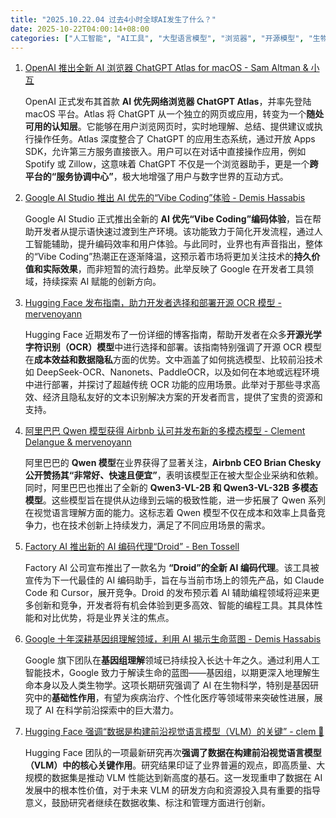 ```yaml
---
title: "2025.10.22.04 过去4小时全球AI发生了什么？"
date: 2025-10-22T04:00:14+08:00
categories: ["人工智能", "AI工具", "大型语言模型", "浏览器", "开源模型", "生物科技"]
---
```


1.  [OpenAI 推出全新 AI 浏览器 ChatGPT Atlas for macOS - Sam Altman & 小互](https://x.com/sama/status/1980690768391201180)

    OpenAI 正式发布其首款 **AI 优先网络浏览器 ChatGPT Atlas**，并率先登陆 macOS 平台。Atlas 将 ChatGPT 从一个独立的网页或应用，转变为一个**随处可用的认知层**。它能够在用户浏览网页时，实时地理解、总结、提供建议或执行操作任务。Atlas 深度整合了 ChatGPT 的应用生态系统，通过开放 Apps SDK，允许第三方服务直接嵌入。用户可以在对话中直接操作应用，例如 Spotify 或 Zillow，这意味着 ChatGPT 不仅是一个浏览器助手，更是一个**跨平台的“服务协调中心”**，极大地增强了用户与数字世界的互动方式。

2.  [Google AI Studio 推出 AI 优先的“Vibe Coding”体验 - Demis Hassabis](https://x.com/demishassabis/status/1980708272027103681)

    Google AI Studio 正式推出全新的 **AI 优先“Vibe Coding”编码体验**，旨在帮助开发者从提示语快速过渡到生产环境。该功能致力于简化开发流程，通过人工智能辅助，提升编码效率和用户体验。与此同时，业界也有声音指出，整体的“Vibe Coding”热潮正在逐渐降温，这预示着市场将更加关注技术的**持久价值和实际效果**，而非短暂的流行趋势。此举反映了 Google 在开发者工具领域，持续探索 AI 赋能的创新方向。

3.  [Hugging Face 发布指南，助力开发者选择和部署开源 OCR 模型 - mervenoyann](https://x.com/mervenoyann/status/1980685830411931885)

    Hugging Face 近期发布了一份详细的博客指南，帮助开发者在众多**开源光学字符识别（OCR）模型**中进行选择和部署。该指南特别强调了开源 OCR 模型在**成本效益和数据隐私**方面的优势。文中涵盖了如何挑选模型、比较前沿技术如 DeepSeek-OCR、Nanonets、PaddleOCR，以及如何在本地或远程环境中进行部署，并探讨了超越传统 OCR 功能的应用场景。此举对于那些寻求高效、经济且隐私友好的文本识别解决方案的开发者而言，提供了宝贵的资源和支持。

4.  [阿里巴巴 Qwen 模型获得 Airbnb 认可并发布新的多模态模型 - Clement Delangue & mervenoyann](https://x.com/ClementDelangue/status/1980688907995082997)

    阿里巴巴的 **Qwen 模型**在业界获得了显著关注，**Airbnb CEO Brian Chesky 公开赞扬其“非常好、快速且便宜”**，表明该模型正在被大型企业采纳和依赖。同时，阿里巴巴也推出了全新的 **Qwen3-VL-2B 和 Qwen3-VL-32B 多模态模型**。这些模型旨在提供从边缘到云端的极致性能，进一步拓展了 Qwen 系列在视觉语言理解方面的能力。这标志着 Qwen 模型不仅在成本和效率上具备竞争力，也在技术创新上持续发力，满足了不同应用场景的需求。

5.  [Factory AI 推出新的 AI 编码代理“Droid” - Ben Tossell](https://x.com/bentossell/status/1980675559597437286)

    Factory AI 公司宣布推出了一款名为 **“Droid”的全新 AI 编码代理**。该工具被宣传为下一代最佳的 AI 编码助手，旨在与当前市场上的领先产品，如 Claude Code 和 Cursor，展开竞争。Droid 的发布预示着 AI 辅助编程领域将迎来更多创新和竞争，开发者将有机会体验到更多高效、智能的编程工具。其具体性能和对比优势，将是业界关注的焦点。

6.  [Google 十年深耕基因组理解领域，利用 AI 揭示生命蓝图 - Demis Hassabis](https://x.com/demishassabis/status/1980706569785602115)

    Google 旗下团队在**基因组理解**领域已持续投入长达十年之久。通过利用人工智能技术，Google 致力于解读生命的蓝图——基因组，以期更深入地理解生命本身以及人类生物学。这项长期研究强调了 AI 在生物科学，特别是基因研究中的**基础性作用**，有望为疾病治疗、个性化医疗等领域带来突破性进展，展现了 AI 在科学前沿探索中的巨大潜力。

7.  [Hugging Face 强调“数据是构建前沿视觉语言模型（VLM）的关键” - clem 🤗](https://x.com/ClementDelangue/status/1980714202839802312)

    Hugging Face 团队的一项最新研究再次**强调了数据在构建前沿视觉语言模型（VLM）中的核心关键作用**。研究结果印证了业界普遍的观点，即高质量、大规模的数据集是推动 VLM 性能达到新高度的基石。这一发现重申了数据在 AI 发展中的根本性价值，对于未来 VLM 的研发方向和资源投入具有重要的指导意义，鼓励研究者继续在数据收集、标注和管理方面进行创新。
